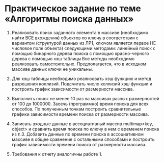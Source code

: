 # Практическое задание по теме «Алгоритмы поиска данных» 
1) Реализовать поиск заданного элемента в массиве (необходимо найти ВСЕ вхождения) объектов по ключу в соответствии с вариантом (структурой данных из ЛР1, ключом является  первое НЕ числовое поле объекта) следующими методами:
линейный поиск
с помощью бинарного дерева поиска
с помощью красно-черного дерева
с помощью хэш таблицы
Все методы необходимо реализовать самостоятельно.
Предполагается, что в исходном массиве данных ключи не уникальны. 

2) Для хэш таблицы необходимо реализовать хэш функцию и метод разрешения коллизий. Подсчитать число коллизий хэш функции и построить график зависимости от размерности массива.
3) Выполнить поиск не менее 10 раз на массивах разных размерностей от 100 до 1000000. Засечь (программно) время поиска для  всех способов. По полученным точкам  построить сравнительные графики зависимости времени поиска от размерности  массива. 
4) Записать входные данные в ассоциативный массив multimap<key,  object> и сравнить время поиска по ключу в нем с временем поиска из  п.3. Добавить данные по времени поиска в ассоциативном массиве в  общее сравнение с остальными способами и построить график  зависимости времени поиска от размерности массива. 
5) Требования к отчету аналогичны работе 1.
